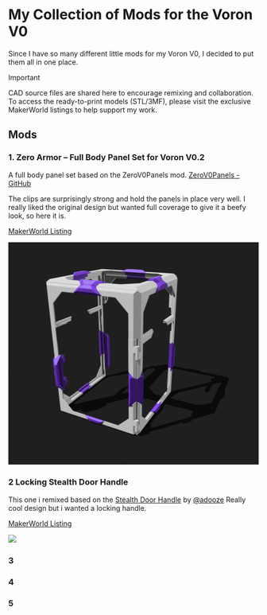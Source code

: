 # My Collection of Mods for the Voron V0

Since I have so many different little mods for my Voron V0, I decided to put them all in one place.

> [!IMPORTANT]
> CAD source files are shared here to encourage remixing and collaboration.
> To access the ready-to-print models (STL/3MF), please visit the exclusive MakerWorld listings to help support my work.

## Mods

### 1. Zero Armor – Full Body Panel Set for Voron V0.2

A full body panel set based on the ZeroV0Panels mod. [ZeroV0Panels - GitHub](https://github.com/MakerMylo/ZeroV0Panels/)

The clips are surprisingly strong and hold the panels in place very well. I really liked the original design but wanted full coverage to give it a beefy look, so here it is.

[MakerWorld Listing](https://www.makerworld.com)

<img src="Media/zeroarmor.png" width="600">

### 2 Locking Stealth Door Handle

This one i remixed based on the [Stealth Door Handle](https://github.com/adooze/ZeroPanels_for_Stock_V0.2/blob/main/README.md) by [@adooze](https://github.com/adooze)
Really cool design but i wanted a locking handle.

[MakerWorld Listing](https://www.makerworld.com)

<img src="Media/StealthHandle.gif" width="600">

### 3

### 4

### 5
